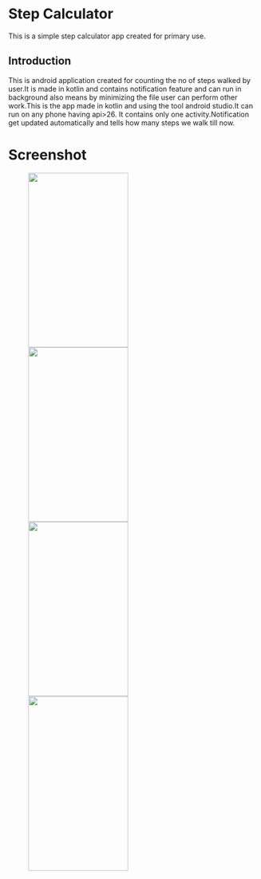 # Step Calculator

This is a simple step calculator app created for primary use.

## Introduction

This is android application created for counting the no of steps walked by user.It is made in kotlin and contains notification feature and can run in background also
means by minimizing the file user can perform other work.This is the app made in kotlin and using the tool android studio.It can run on any phone having api>26.
It contains only one activity.Notification get updated automatically and tells how many steps we walk till now.

# Screenshot

<p id="img_cont">
	<img src="/pic1.jpeg" width = "200" height= "350" hspace=40>
	<img src="/pic2.jpeg" width = "200" height= "350" hspace=40>
	<img src="/pic3.jpeg" width = "200" height= "350" hspace=40>
	<img src="/pic4.jpeg" width = "200" height= "350" hspace=40>
</p
